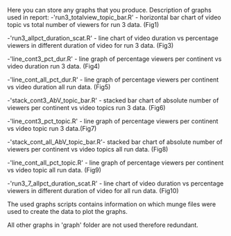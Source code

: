 Here you can store any graphs that you produce.
Description of graphs used in report:
-'run3_totalview_topic_bar.R' - horizontal bar chart of video topic vs total 
number of viewers for run 3 data. (Fig1)

-'run3_allpct_duration_scat.R' - line chart of video duration vs percentage 
viewers in different duration of video for run 3 data. (Fig3)

-'line_cont3_pct_dur.R' - line graph of percentage viewers per continent vs 
video duration run 3 data. (Fig4)

-'line_cont_all_pct_dur.R' - line graph of percentage viewers per continent vs 
video duration all run data. (Fig5)

-'stack_cont3_AbV_topic_bar.R' - stacked bar chart of absolute number of viewers
per continent vs video topics run 3 data. (Fig6)

-'line_cont3_pct_topic.R' - line graph of percentage viewers per continent vs 
video topic run 3 data.(Fig7)

-'stack_cont_all_AbV_topic_bar.R'- stacked bar chart of absolute number of 
viewers per continent vs video topics all run data. (Fig8)

-'line_cont_all_pct_topic.R' - line graph of percentage viewers per continent vs 
video topic all run data. (Fig9)

-'run3_7_allpct_duration_scat.R' - line chart of video duration vs percentage 
viewers in different duration of video for all run data. (Fig10)

The used graphs scripts contains information on which munge files were used 
to create the data to plot the graphs.

All other graphs in 'graph' folder are not used therefore redundant.